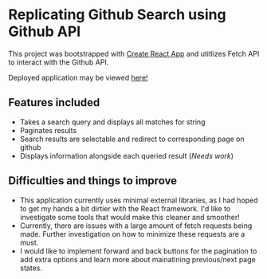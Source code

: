 # Replicating Github Search using Github API

This project was bootstrapped with [Create React App](https://github.com/facebook/create-react-app) and utitlizes Fetch API to interact with the Github API.

Deployed application may be viewed [here!](https://samestrada.github.io/github-user-search)

## Features included
* Takes a search query and displays all matches for string
* Paginates results
* Search results are selectable and redirect to corresponding page on github
* Displays information alongside each queried result (*Needs work*)

## Difficulties and things to improve
* This application currently uses minimal external libraries, as I had hoped to get my hands a bit dirtier with the React framework. I'd like to investigate some tools that would make this cleaner and smoother!
* Currently, there are issues with a large amount of fetch requests being made. Further investigation on how to minimize these requests are a must.
* I would like to implement forward and back buttons for the pagination to add extra options and learn more about mainatining previous/next page states.
